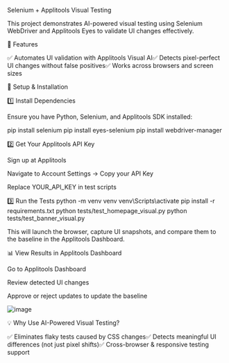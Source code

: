 Selenium + Applitools Visual Testing

This project demonstrates AI-powered visual testing using Selenium WebDriver and Applitools Eyes to validate UI changes effectively.

📌 Features

✅ Automates UI validation with Applitools Visual AI✅ Detects pixel-perfect UI changes without false positives✅ Works across browsers and screen sizes

🚀 Setup & Installation

1️⃣ Install Dependencies

Ensure you have Python, Selenium, and Applitools SDK installed:

pip install selenium
pip install eyes-selenium
pip install webdriver-manager

2️⃣ Get Your Applitools API Key

Sign up at Applitools

Navigate to Account Settings → Copy your API Key

Replace YOUR_API_KEY in test scripts

3️⃣ Run the Tests
python -m venv venv
venv\Scripts\activate
pip install -r requirements.txt
python tests/test_homepage_visual.py
python tests/test_banner_visual.py

This will launch the browser, capture UI snapshots, and compare them to the baseline in the Applitools Dashboard.

📊 View Results in Applitools Dashboard

Go to Applitools Dashboard

Review detected UI changes

Approve or reject updates to update the baseline

![image](https://github.com/user-attachments/assets/ba2dfc94-b03d-4c1c-a2c7-09a08a94dc81)

💡 Why Use AI-Powered Visual Testing?

✅ Eliminates flaky tests caused by CSS changes✅ Detects meaningful UI differences (not just pixel shifts)✅ Cross-browser & responsive testing support
